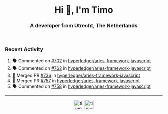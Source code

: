 <h1 align="center">Hi 👋, I'm Timo</h1>
<h3 align="center">A developer from Utrecht, The Netherlands</h3>
<br/>
<!-- https://github.com/rahuldkjain/github-profile-readme-generator --!>

<!--  <p align="left"><img src="https://github-readme-stats.vercel.app/api?username=timoglastra&show_icons=true&count_private=true&" alt="timoglastra" /></p> --!>

<!--
Github language stats
<p align="left"><img src="https://github-readme-stats.vercel.app/api/top-langs/?username=timoglastra&layout=compact" alt="timoglastra" /><p>
-->

<!-- Codestats language stats -->
<!-- <p align="left"><img src="https://codestats-readme.vercel.app/api/top-langs/?username=timoglastra&layout=compact&language_count=12" alt="timoglastra" /><p>    --!>
  
<h3>Recent Activity</h3>

<!--START_SECTION:activity-->
1. 🗣 Commented on [#702](https://github.com/hyperledger/aries-framework-javascript/issues/702) in [hyperledger/aries-framework-javascript](https://github.com/hyperledger/aries-framework-javascript)
2. 🗣 Commented on [#762](https://github.com/hyperledger/aries-framework-javascript/issues/762) in [hyperledger/aries-framework-javascript](https://github.com/hyperledger/aries-framework-javascript)
3. 🎉 Merged PR [#736](https://github.com/hyperledger/aries-framework-javascript/pull/736) in [hyperledger/aries-framework-javascript](https://github.com/hyperledger/aries-framework-javascript)
4. 🎉 Merged PR [#757](https://github.com/hyperledger/aries-framework-javascript/pull/757) in [hyperledger/aries-framework-javascript](https://github.com/hyperledger/aries-framework-javascript)
5. 🗣 Commented on [#758](https://github.com/hyperledger/aries-framework-javascript/issues/758) in [hyperledger/aries-framework-javascript](https://github.com/hyperledger/aries-framework-javascript)
<!--END_SECTION:activity-->

---

<p align="center">
<a href="https://twitter.com/timoglastra" target="blank"><img align="center" src="https://cdn.jsdelivr.net/npm/simple-icons@3.0.1/icons/twitter.svg" alt="timoglastra" height="30" width="30" /></a>
<a href="https://linkedin.com/in/timoglastra" target="blank"><img align="center" src="https://cdn.jsdelivr.net/npm/simple-icons@3.0.1/icons/linkedin.svg" alt="timoglastra" height="30" width="30" /></a>
</p>



